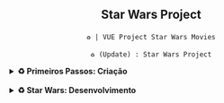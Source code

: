 <div align="center">

## Star Wars Project


`♻️ | VUE Project Star Wars Movies`

`♻️ (Update) : Star Wars Project`

</div>

<details>

<summary><b>♻️ Primeiros Passos: Criação</b></summary>

* `vue create <nome do projeto>` (criando o projeto)

* `npm install -D sass-loader node-sass` (instalando o loader do SASS)

* **Configuração:**

    * `Manually select features`

<div align="center">

<img height="150" width="500" src="assets/img/config.png">

</div>

</details>

<br>

<details>

<summary><b>♻️ Star Wars: Desenvolvimento</b></summary>

* **API:**
    * [PipDream](https://pipedream.com/apps/swapi)
    * [Django Framework - Star Wars](https://swapi.dev/api/films/)

</details>